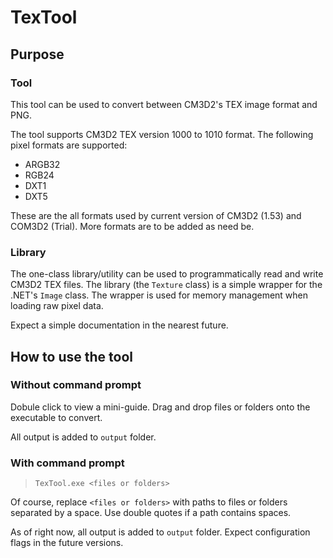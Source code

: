 # TexTool

## Purpose

### Tool

This tool can be used to convert between CM3D2's TEX image format and PNG.

The tool supports CM3D2 TEX version 1000 to 1010 format.
The following pixel formats are supported:

* ARGB32
* RGB24
* DXT1
* DXT5

These are the all formats used by current version of CM3D2 (1.53) and COM3D2 (Trial).
More formats are to be added as need be.

### Library

The one-class library/utility can be used to programmatically read and write CM3D2 TEX files.
The library (the `Texture` class) is a simple wrapper for the .NET's `Image` class.
The wrapper is used for memory management when loading raw pixel data.

Expect a simple documentation in the nearest future.

## How to use the tool

### Without command prompt

Dobule click to view a mini-guide.
Drag and drop files or folders onto the executable to convert.

All output is added to `output` folder.

### With command prompt

> `TexTool.exe <files or folders>`

Of course, replace `<files or folders>` with paths to files or folders separated by a space.
Use double quotes if a path contains spaces.

As of right now, all output is added to `output` folder. Expect configuration flags in the future versions.
